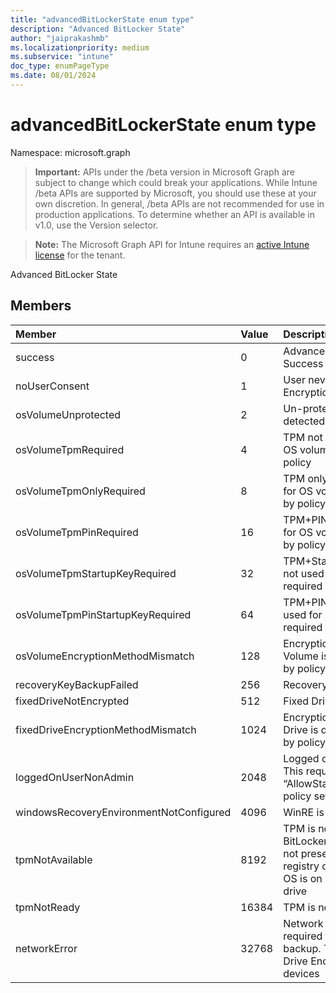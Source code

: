 ```yaml
---
title: "advancedBitLockerState enum type"
description: "Advanced BitLocker State"
author: "jaiprakashmb"
ms.localizationpriority: medium
ms.subservice: "intune"
doc_type: enumPageType
ms.date: 08/01/2024
---
```


# advancedBitLockerState enum type

Namespace: microsoft.graph

> **Important:** APIs under the /beta version in Microsoft Graph are subject to change which could break your applications. While Intune /beta APIs are supported by Microsoft, you should use these at your own discretion. In general, /beta APIs are not recommended for use in production applications. To determine whether an API is available in v1.0, use the Version selector.

> **Note:** The Microsoft Graph API for Intune requires an [active Intune license](https://go.microsoft.com/fwlink/?linkid=839381) for the tenant.

Advanced BitLocker State

## Members
|Member|Value|Description|
|:---|:---|:---|
|success|0|Advanced BitLocker State Success|
|noUserConsent|1|User never gave consent for Encryption|
|osVolumeUnprotected|2|Un-protected OS Volume was detected|
|osVolumeTpmRequired|4|TPM not used for protection of OS volume, but is required by policy|
|osVolumeTpmOnlyRequired|8|TPM only protection not used for OS volume, but is required by policy|
|osVolumeTpmPinRequired|16|TPM+PIN protection not used for OS volume, but is required by policy|
|osVolumeTpmStartupKeyRequired|32|TPM+Startup Key protection not used for OS volume, but is required by policy|
|osVolumeTpmPinStartupKeyRequired|64|TPM+PIN+Startup Key not used for OS volume, but is required by policy|
|osVolumeEncryptionMethodMismatch|128|Encryption method of OS Volume is different than that set by policy|
|recoveryKeyBackupFailed|256|Recovery key backup failed|
|fixedDriveNotEncrypted|512|Fixed Drive not encrypted|
|fixedDriveEncryptionMethodMismatch|1024|Encryption method of Fixed Drive is different than that set by policy|
|loggedOnUserNonAdmin|2048|Logged on user is non-admin. This requires “AllowStandardUserEncryption” policy set to 1|
|windowsRecoveryEnvironmentNotConfigured|4096|WinRE is not configured|
|tpmNotAvailable|8192|TPM is not available for BitLocker. This means TPM is not present, or TPM unavailable registry override is set or host OS is on portable/rome-able drive|
|tpmNotReady|16384|TPM is not ready for BitLocker|
|networkError|32768|Network not available. This is required for recovery key backup. This is reported for Drive Encryption capable devices|